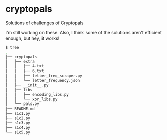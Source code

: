 # cryptopals
Solutions of challenges of Cryptopals

I'm still working on these. Also, I think some of the solutions aren't efficient enough, but hey, it works!

```bash
$ tree
.
├── cryptopals
│   ├── extra
│   │   ├── 4.txt
│   │   ├── 6.txt
│   │   ├── letter_freq_scraper.py
│   │   └── letter_frequency.json
│   ├── __init__.py
│   ├── libs
│   │   ├── encoding_libs.py
│   │   └── xor_libs.py
│   └── pals.py
├── README.md
├── s1c1.py
├── s1c2.py
├── s1c3.py
├── s1c4.py
└── s1c5.py
```